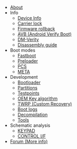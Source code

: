 - [About](/README.md)
- Info
    - [Device Info](/doc-test/info/device-info.md)
    - [Carrier lock](/doc-test/info/carrier_lock.md)
    - [Firmware rollback](/doc-test/info/firmware-rollback.md)
    - [AVB (Android Verify Boot)](/doc-test/info/avb.md)
    - [DM-Verity](/doc-test/info/dm-verity.md)
    - [Disassembly guide](/doc-test/info/disassembly.md)
- Boot modes
  - [Fastboot](/doc-test/modes/fastboot.md)
  - [Preloader](/doc-test/modes/preloader.md) 
  - [PCS](/doc-test/modes/pcs.md)
  - [META](/doc-test/modes/metamode.md)
- Development
    - [Bootloader](/doc-test/dev/bootloader.md)
    - [Partitions](/doc-test/dev/partitions.md)
    - [Testpoints](/doc-test/dev/testpoints.md)
    - [OEM Key algorithm](/doc-test/dev/oem-key-algorithm.md)
    - [TWRP (Custom Recovery)](/doc-test/dev/twrp.md)
    - [Boot logs](/doc-test/dev/logs.md)
    - [Decompilation](/doc-test/dev/decompilation.md)
    - [Tools](/doc-test/dev/tools.md)
- Schematic analysis
  - [KEYPAD](/doc-test/schematic/keypad.md)
  - [CONTROL I/F](/doc-test/schematic/control-if.md)
- [Forum (More info)](https://github.com/orgs/moto-penangf/discussions)
